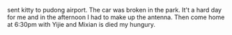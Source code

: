 sent kitty to pudong airport. The car was broken in the park. It't a hard day for me and in the afternoon I had to make up the antenna. Then come home at 6:30pm with Yijie and Mixian is died my hungury.
